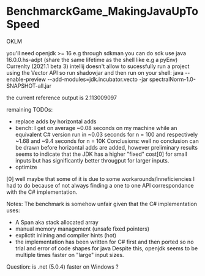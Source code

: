 # BenchmarckGame_MakingJavaUpToSpeed
OKLM

you'll need openjdk >= 16 e.g through sdkman you can do sdk use java 16.0.0.hs-adpt (share the same lifetime as the shell like e.g a pyEnv)
Currenlty (2021.1 beta 3) intellij doesn't allow to sucessfully run a project using the Vector API so run shadowjar and then run on your shell:
java --enable-preview --add-modules=jdk.incubator.vecto -jar spectralNorm-1.0-SNAPSHOT-all.jar

the current reference output is 2.113009097

remaining TODOs:

* replace adds by horizontal adds
* bench: I get on average ~0.08 seconds on my machine while an equivalent C# version run in ~0.03 seconds for n = 100 and respectively ~1.68 and ~9.4 seconds for n = 10K
Conclusions: well no conclusion can be drawn before horizontal adds are added, however preliminary results seems to indicate that the JDK has a higher "fixed" cost[0] for small inputs but has significantly better througput for larger inputs.
* optimize

[0] well maybe that some of it is due to some workarounds/inneficiencies I had to do because of not always finding a one to one API correspondance with the C# implementation.

Notes:
The benchmark is somehow unfair given that the C# implementation uses:
* A Span aka stack allocated array
* manual memory management (unsafe fixed pointers)
* explictit inlining and compiler hints (hot)
* the implementation has been written for C# first and then ported so no trial and error of code shapes for java
Despite this, openjdk seems to be multiple times faster on "large" input sizes.

Question: is .net (5.0.4) faster on Windows ?
